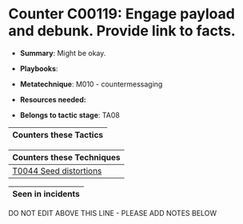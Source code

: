 # Counter C00119: Engage payload and debunk. Provide link to facts. 

* **Summary**: Might be okay. 

* **Playbooks**: 

* **Metatechnique**: M010 - countermessaging

* **Resources needed:** 

* **Belongs to tactic stage**: TA08


| Counters these Tactics |
| ---------------------- |



| Counters these Techniques |
| ------------------------- |
| [T0044 Seed distortions](../techniques/T0044.md) |



| Seen in incidents |
| ----------------- |


DO NOT EDIT ABOVE THIS LINE - PLEASE ADD NOTES BELOW